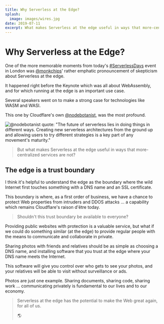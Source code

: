 ```yaml
---
title: Why Serverless at the Edge?
splash:
  image: images/wires.jpg
date: 2019-07-11
excerpt: What makes Serverless at the edge useful in ways that more-centralized cloud services are not?
---
```


# Why Serverless at the Edge?

One of the more memorable moments from today's [#ServerlessDays](https://twitter.com/ServerlessLDN) event in London was [@monkchips](https://twitter.com/monkchips)' rather emphatic pronouncement of skepticism about Serverless at the edge.

It happened right before the Keynote which was all about WebAssembly, and for which running at the edge is an important use case.

Several speakers went on to make a strong case for technologies like WASM and WASI. 

This one by Cloudflare's own [@nodebotanist](https://twitter.com/nodebotanist), was the most profound.  

![@nodebotanist quote: "The future of serverless lies in doing things in different ways. Creating new serverless architectures from the ground up and allowing users to try different strategies is a key part of any movement's maturity."](/images/kas-quote-2.jpg)

> But what makes Serverless at the edge useful in ways that more-centralized services are not?

## The edge is a trust boundary

I think it's helpful to understand the edge as the boundary where the wild Internet first touches something with a DNS name and an SSL certificate. 

This boundary is where, as a first order of business, we have a chance to protect Web properties from intruders and DDOS attacks ... a capability which remains Cloudflare's raison d'être today.

> Shouldn't this trust boundary be available to everyone?

Providing public websites with protection is a valuable service, but what if we could do something similar (at the edge) to provide regular people with the means to communicate and collaborate in private.

Sharing photos with friends and relatives should be as simple as choosing a DNS name, and installing software that you trust at the edge where your DNS name meets the Internet. 

This software will give you control over who gets to see your photos, and your relatives will be able to visit without surveillance or ads.

Photos are just one example. Sharing documents, sharing code, sharing work ... communicating privately is fundamental to our lives and to our economy.

> Serverless at the edge has the potential to make the Web great again, for all of us.  
>
> 🌎

